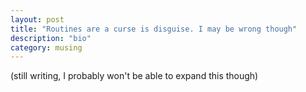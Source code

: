 ```yaml
---
layout: post
title: "Routines are a curse is disguise. I may be wrong though"
description: "bio"
category: musing
---
```


(still writing, I probably won't be able to expand this though) 